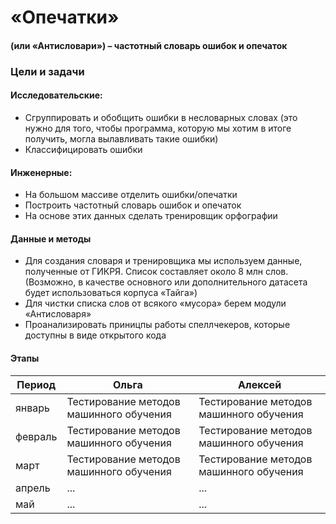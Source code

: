 # «Опечатки»  
#### (или «Антисловари»)  –  частотный словарь ошибок и опечаток

### Цели и задачи
#### Исследовательские:
- Сгруппировать и обобщить ошибки в несловарных словах (это нужно для того, чтобы программа, которую мы хотим в итоге получить, могла вылавливать такие ошибки) 
- Классифицировать ошибки
#### Инженерные:
- На большом массиве отделить ошибки/опечатки 
- Построить частотный словарь ошибок и опечаток
- На основе этих данных сделать тренировщик орфографии

#### Данные и методы
- Для создания словаря и тренировщика мы используем данные, полученные от ГИКРЯ. Список составляет около 8 млн слов.  (Возможно, в качестве основного или дополнительного датасета будет использоваться корпуса «Тайга»)
- Для чистки списка слов от всякого «мусора» берем модули «Антисловаря»
- Проанализировать приницпы работы спеллчекеров, которые доступны в виде открытого кода

#### Этапы

| Период  |Ольга|Алексей|
| ------------- | ------------- |------------- |
| январь  | Тестирование методов машинного обучения | Тестирование методов машинного обучения |
| февраль  | Тестирование методов машинного обучения | Тестирование методов машинного обучения |
| март| Тестирование методов машинного обучения | Тестирование методов машинного обучения |
| апрель| ...  |... |
| май| ...  |... |
